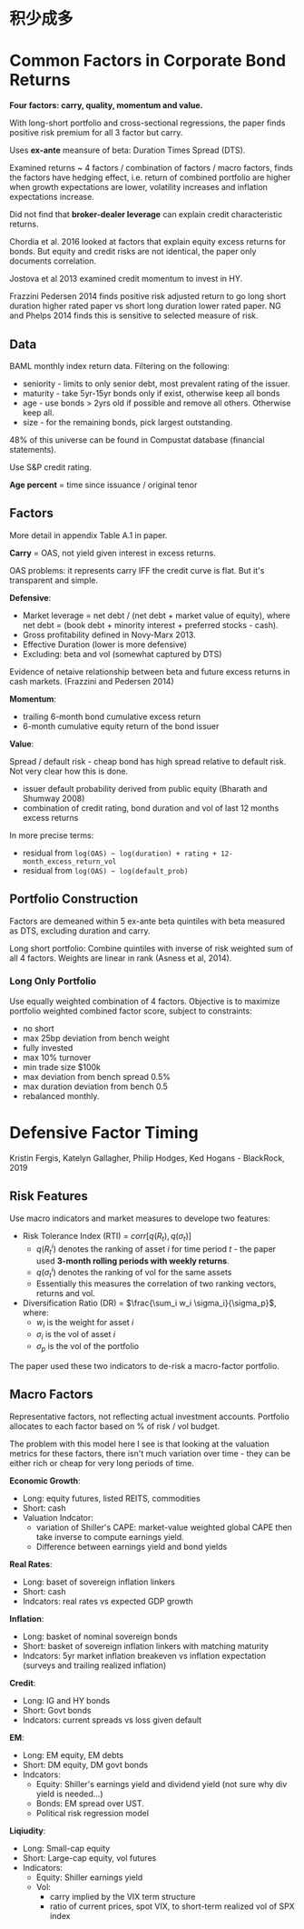 # 积少成多

# Common Factors in Corporate Bond Returns

**Four factors: carry, quality, momentum and value.**

With long-short portfolio and cross-sectional regressions, the paper finds positive risk premium for all 3 factor but carry.

Uses **ex-ante** meansure of beta: Duration Times Spread (DTS).

Examined returns ~ 4 factors / combination of factors / macro factors, finds the factors have hedging effect, i.e. return of combined portfolio are higher when growth expectations are lower, volatility increases and inflation expectations increase.

Did not find that **broker-dealer leverage** can explain credit characteristic returns.

Chordia et al. 2016 looked at factors that explain equity excess returns for bonds. But equity and credit risks are not identical, the paper only documents correlation. 

Jostova et al 2013 examined credit momentum to invest in HY.

Frazzini Pedersen 2014 finds positive risk adjusted return to go long short duration higher rated paper vs short long duration lower rated paper.
NG and Phelps 2014 finds this is sensitive to selected measure of risk.

## Data

BAML monthly index return data. Filtering on the following:

* seniority - limits to only senior debt, most prevalent rating of the issuer.
* maturity - take 5yr-15yr bonds only if exist, otherwise keep all bonds
* age - use bonds > 2yrs old if possible and remove all others. Otherwise keep all.
* size - for the remaining bonds, pick largest outstanding.

48% of this universe can be found in Compustat database (financial statements).

Use S&P credit rating.

**Age percent** = time since issuance / original tenor

## Factors

More detail in appendix Table A.1 in paper.

**Carry** = OAS, not yield given interest in excess returns.

OAS problems: it represents carry IFF the credit curve is flat. But it's transparent and simple.

**Defensive**:

* Market leverage = net debt / (net debt + market value of equity), where net debt = (book debt + minority interest + preferred stocks - cash).
* Gross profitability defined in Novy-Marx 2013. 
* Effective Duration (lower is more defensive)
* Excluding: beta and vol (somewhat captured by DTS)

Evidence of netaive relationship between beta and future excess returns in cash markets. (Frazzini and Pedersen 2014)

**Momentum**:

* trailing 6-month bond cumulative excess return
* 6-month cumulative equity return of the bond issuer

**Value**:

Spread / default risk - cheap bond has high spread relative to default risk. Not very clear how this is done.

* issuer default probability derived from public equity (Bharath and Shumway 2008)
* combination of credit rating, bond duration and vol of last 12 months excess returns

In more precise terms:

* residual from  `log(OAS) ~ log(duration) + rating + 12-month_excess_return_vol`
* residual from `log(OAS) ~ log(default_prob)`

## Portfolio Construction

Factors are demeaned within 5 ex-ante beta quintiles with beta measured as DTS, excluding duration and carry. 

Long short portfolio: Combine quintiles with inverse of risk weighted sum of all 4 factors. Weights are linear in rank (Asness et al, 2014). 

### Long Only Portfolio

Use equally weighted combination of 4 factors. Objective is to maximize portfolio weighted combined factor score, subject to constraints:

* no short
* max 25bp deviation from bench weight
* fully invested
* max 10% turnover
* min trade size $100k
* max deviation from bench spread 0.5%
* max duration deviation from bench 0.5
* rebalanced monthly.


# Defensive Factor Timing

Kristin Fergis, Katelyn Gallagher, Philip Hodges, Ked Hogans - BlackRock, 2019

## Risk Features

Use macro indicators and market measures to develope two features:

* Risk Tolerance Index (RTI) = $corr[q(R_t), q(\sigma_t)]$
    - $q(R^i_t)$ denotes the ranking of asset $i$ for time period $t$ - the paper used **3-month rolling periods with weekly returns**.
    - $q(\sigma^i_t)$ denotes the ranking of vol for the same assets
    - Essentially this measures the correlation of two ranking vectors, returns and vol.
* Diversification Ratio (DR) = $\frac{\sum_i w_i \sigma_i}{\sigma_p}$, where:
    - $w_i$ is the weight for asset $i$
    - $\sigma_i$ is the vol of asset $i$
    - $\sigma_p$ is the vol of the portfolio

The paper used these two indicators to de-risk a macro-factor portfolio. 

## Macro Factors

Representative factors, not reflecting actual investment accounts. Portfolio allocates to each factor based on % of risk / vol budget.

The problem with this model here I see is that looking at the valuation metrics for these factors, there isn't much variation over time - they can be either rich or cheap for very long periods of time.

**Economic Growth**:

* Long: equity futures, listed REITS, commodities
* Short: cash
* Valuation Indcator: 
    - variation of Shiller's CAPE: market-value weighted global CAPE then take inverse to compute earnings yield.
    - Difference between earnings yield and bond yields

**Real Rates**:

* Long: baset of sovereign inflation linkers
* Short: cash
* Indcators: real rates vs expected GDP growth

**Inflation**:

* Long: basket of nominal sovereign bonds
* Short: basket of sovereign inflation linkers with matching maturity
* Indcators: 5yr market inflation breakeven vs inflation expectation (surveys and trailing realized inflation)

**Credit**:

* Long: IG and HY bonds
* Short: Govt bonds
* Indcators: current spreads vs loss given default

**EM**:

* Long: EM equity, EM debts
* Short: DM equity, DM govt bonds
* Indcators:
    - Equity: Shiller's earnings yield and dividend yield (not sure why div yield is needed...)
    - Bonds: EM spread over UST.
    - Political risk regression model

**Liqiudity**:

* Long: Small-cap equity
* Short: Large-cap equity, vol futures
* Indicators: 
    - Equity: Shiller earnings yield
    - Vol: 
        + carry implied by the VIX term structure
        + ratio of current prices, spot VIX, to short-term realized vol of SPX index




